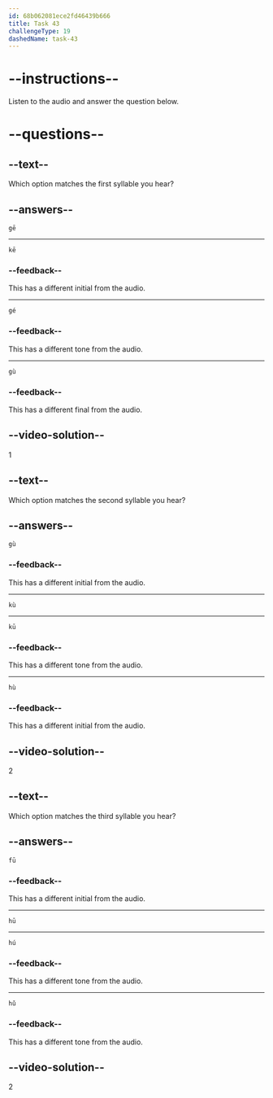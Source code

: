 ```yaml
---
id: 68b062081ece2fd46439b666
title: Task 43
challengeType: 19
dashedName: task-43
---
```


<!-- (Audio) A: gē, kù, hū -->

# --instructions--

Listen to the audio and answer the question below.

# --questions--

## --text--

Which option matches the first syllable you hear?

## --answers--

`gē`

---

`kē`

### --feedback--

This has a different initial from the audio.

---

`gé`

### --feedback--

This has a different tone from the audio.

---

`gù`

### --feedback--

This has a different final from the audio.

## --video-solution--

1

## --text--

Which option matches the second syllable you hear?

## --answers--

`gù`

### --feedback--

This has a different initial from the audio.

---

`kù`

---

`kū`

### --feedback--

This has a different tone from the audio.

---

`hù`

### --feedback--

This has a different initial from the audio.

## --video-solution--

2

## --text--

Which option matches the third syllable you hear?

## --answers--

`fū`

### --feedback--

This has a different initial from the audio.

---

`hū`

---

`hú`

### --feedback--

This has a different tone from the audio.

---

`hǔ`

### --feedback--

This has a different tone from the audio.

## --video-solution--

2
